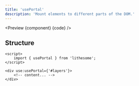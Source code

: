 ```yaml
---
title: 'usePortal'
description: 'Mount elements to different parts of the DOM.'
---
```


<script>
  import {Banner, Preview, ActionAPI} from '$site';
  import {component, code, api} from '$ref/usePortal';
</script>

<Preview {component} {code} />

## Structure

```svelte
<script>
	import { usePortal } from 'lithesome';
</script>

<div use:usePortal={'#layers'}>
	<!-- content... -->
</div>
```

<ActionAPI data={api} />
